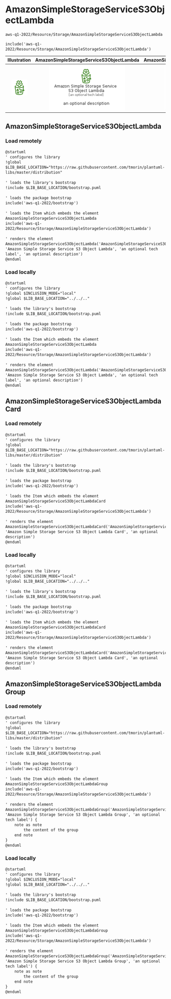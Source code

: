 # AmazonSimpleStorageServiceS3ObjectLambda


```text
aws-q1-2022/Resource/Storage/AmazonSimpleStorageServiceS3ObjectLambda
```

```text
include('aws-q1-2022/Resource/Storage/AmazonSimpleStorageServiceS3ObjectLambda')
```



| Illustration | AmazonSimpleStorageServiceS3ObjectLambda | AmazonSimpleStorageServiceS3ObjectLambdaCard | AmazonSimpleStorageServiceS3ObjectLambdaGroup |
| :---: | :---: | :---: | :---: |
| ![illustration for Illustration](../../../aws-q1-2022/Resource/Storage/AmazonSimpleStorageServiceS3ObjectLambda.png) | ![illustration for AmazonSimpleStorageServiceS3ObjectLambda](../../../aws-q1-2022/Resource/Storage/AmazonSimpleStorageServiceS3ObjectLambda.Local.png) | ![illustration for AmazonSimpleStorageServiceS3ObjectLambdaCard](../../../aws-q1-2022/Resource/Storage/AmazonSimpleStorageServiceS3ObjectLambdaCard.Local.png) | ![illustration for AmazonSimpleStorageServiceS3ObjectLambdaGroup](../../../aws-q1-2022/Resource/Storage/AmazonSimpleStorageServiceS3ObjectLambdaGroup.Local.png) |




## AmazonSimpleStorageServiceS3ObjectLambda

### Load remotely
```plantuml
@startuml
' configures the library
!global $LIB_BASE_LOCATION="https://raw.githubusercontent.com/tmorin/plantuml-libs/master/distribution"

' loads the library's bootstrap
!include $LIB_BASE_LOCATION/bootstrap.puml

' loads the package bootstrap
include('aws-q1-2022/bootstrap')

' loads the Item which embeds the element AmazonSimpleStorageServiceS3ObjectLambda
include('aws-q1-2022/Resource/Storage/AmazonSimpleStorageServiceS3ObjectLambda')

' renders the element
AmazonSimpleStorageServiceS3ObjectLambda('AmazonSimpleStorageServiceS3ObjectLambda', 'Amazon Simple Storage Service S3 Object Lambda', 'an optional tech label', 'an optional description')
@enduml
```

### Load locally
```plantuml
@startuml
' configures the library
!global $INCLUSION_MODE="local"
!global $LIB_BASE_LOCATION="../../.."

' loads the library's bootstrap
!include $LIB_BASE_LOCATION/bootstrap.puml

' loads the package bootstrap
include('aws-q1-2022/bootstrap')

' loads the Item which embeds the element AmazonSimpleStorageServiceS3ObjectLambda
include('aws-q1-2022/Resource/Storage/AmazonSimpleStorageServiceS3ObjectLambda')

' renders the element
AmazonSimpleStorageServiceS3ObjectLambda('AmazonSimpleStorageServiceS3ObjectLambda', 'Amazon Simple Storage Service S3 Object Lambda', 'an optional tech label', 'an optional description')
@enduml
```

## AmazonSimpleStorageServiceS3ObjectLambdaCard

### Load remotely
```plantuml
@startuml
' configures the library
!global $LIB_BASE_LOCATION="https://raw.githubusercontent.com/tmorin/plantuml-libs/master/distribution"

' loads the library's bootstrap
!include $LIB_BASE_LOCATION/bootstrap.puml

' loads the package bootstrap
include('aws-q1-2022/bootstrap')

' loads the Item which embeds the element AmazonSimpleStorageServiceS3ObjectLambdaCard
include('aws-q1-2022/Resource/Storage/AmazonSimpleStorageServiceS3ObjectLambda')

' renders the element
AmazonSimpleStorageServiceS3ObjectLambdaCard('AmazonSimpleStorageServiceS3ObjectLambdaCard', 'Amazon Simple Storage Service S3 Object Lambda Card', 'an optional description')
@enduml
```

### Load locally
```plantuml
@startuml
' configures the library
!global $INCLUSION_MODE="local"
!global $LIB_BASE_LOCATION="../../.."

' loads the library's bootstrap
!include $LIB_BASE_LOCATION/bootstrap.puml

' loads the package bootstrap
include('aws-q1-2022/bootstrap')

' loads the Item which embeds the element AmazonSimpleStorageServiceS3ObjectLambdaCard
include('aws-q1-2022/Resource/Storage/AmazonSimpleStorageServiceS3ObjectLambda')

' renders the element
AmazonSimpleStorageServiceS3ObjectLambdaCard('AmazonSimpleStorageServiceS3ObjectLambdaCard', 'Amazon Simple Storage Service S3 Object Lambda Card', 'an optional description')
@enduml
```

## AmazonSimpleStorageServiceS3ObjectLambdaGroup

### Load remotely
```plantuml
@startuml
' configures the library
!global $LIB_BASE_LOCATION="https://raw.githubusercontent.com/tmorin/plantuml-libs/master/distribution"

' loads the library's bootstrap
!include $LIB_BASE_LOCATION/bootstrap.puml

' loads the package bootstrap
include('aws-q1-2022/bootstrap')

' loads the Item which embeds the element AmazonSimpleStorageServiceS3ObjectLambdaGroup
include('aws-q1-2022/Resource/Storage/AmazonSimpleStorageServiceS3ObjectLambda')

' renders the element
AmazonSimpleStorageServiceS3ObjectLambdaGroup('AmazonSimpleStorageServiceS3ObjectLambdaGroup', 'Amazon Simple Storage Service S3 Object Lambda Group', 'an optional tech label') {
    note as note
        the content of the group
    end note
}
@enduml
```

### Load locally
```plantuml
@startuml
' configures the library
!global $INCLUSION_MODE="local"
!global $LIB_BASE_LOCATION="../../.."

' loads the library's bootstrap
!include $LIB_BASE_LOCATION/bootstrap.puml

' loads the package bootstrap
include('aws-q1-2022/bootstrap')

' loads the Item which embeds the element AmazonSimpleStorageServiceS3ObjectLambdaGroup
include('aws-q1-2022/Resource/Storage/AmazonSimpleStorageServiceS3ObjectLambda')

' renders the element
AmazonSimpleStorageServiceS3ObjectLambdaGroup('AmazonSimpleStorageServiceS3ObjectLambdaGroup', 'Amazon Simple Storage Service S3 Object Lambda Group', 'an optional tech label') {
    note as note
        the content of the group
    end note
}
@enduml
```

